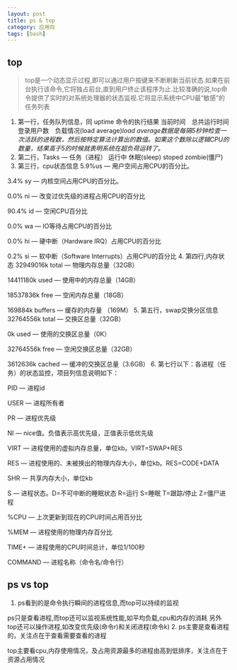 ```yaml
---
layout: post
title: ps & top
category: 应用向
tags: [bash]
---
```


## top
> top是一个动态显示过程,即可以通过用户按键来不断刷新当前状态.如果在前台执行该命令,它将独占前台,直到用户终止该程序为止.比较准确的说,top命令提供了实时的对系统处理器的状态监视.它将显示系统中CPU最“敏感”的任务列表

1. 第一行，任务队列信息，同 uptime 命令的执行结果
当前时间　总共运行时间　登录用户数　负载情况(load average)*load average数据是每隔5秒钟检查一次活跃的进程数，然后按特定算法计算出的数值。如果这个数除以逻辑CPU的数量，结果高于5的时候就表明系统在超负荷运转了。*
2. 第二行，Tasks — 任务（进程） 
运行中 休眠(sleep) stoped zombie(僵尸)
3. 第三行，cpu状态信息
5.9%us — 用户空间占用CPU的百分比。

3.4% sy — 内核空间占用CPU的百分比。

0.0% ni — 改变过优先级的进程占用CPU的百分比

90.4% id — 空闲CPU百分比

0.0% wa — IO等待占用CPU的百分比

0.0% hi — 硬中断（Hardware IRQ）占用CPU的百分比

0.2% si — 软中断（Software Interrupts）占用CPU的百分比
4. 第四行,内存状态
32949016k total — 物理内存总量（32GB）

14411180k used — 使用中的内存总量（14GB）

18537836k free — 空闲内存总量（18GB）

169884k buffers — 缓存的内存量 （169M）
5. 第五行，swap交换分区信息
32764556k total — 交换区总量（32GB）

0k used — 使用的交换区总量（0K）

32764556k free — 空闲交换区总量（32GB）

3612636k cached — 缓冲的交换区总量（3.6GB）
6. 第七行以下：各进程（任务）的状态监控，项目列信息说明如下：

PID — 进程id

USER — 进程所有者

PR — 进程优先级

NI — nice值。负值表示高优先级，正值表示低优先级

VIRT — 进程使用的虚拟内存总量，单位kb。VIRT=SWAP+RES

RES — 进程使用的、未被换出的物理内存大小，单位kb。RES=CODE+DATA

SHR — 共享内存大小，单位kb

S — 进程状态。D=不可中断的睡眠状态 R=运行 S=睡眠 T=跟踪/停止 Z=僵尸进程

%CPU — 上次更新到现在的CPU时间占用百分比

%MEM — 进程使用的物理内存百分比

TIME+ — 进程使用的CPU时间总计，单位1/100秒

COMMAND — 进程名称（命令名/命令行）

## ps vs top
1. ps看到的是命令执行瞬间的进程信息,而top可以持续的监视

ps只是查看进程,而top还可以监视系统性能,如平均负载,cpu和内存的消耗
另外top还可以操作进程,如改变优先级(命令r)和关闭进程(命令k)
2. ps主要是查看进程的，关注点在于查看需要查看的进程

top主要看cpu,内存使用情况，及占用资源最多的进程由高到低排序，关注点在于资源占用情况

